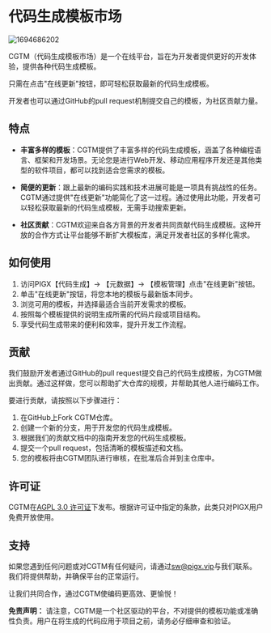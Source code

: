 # 代码生成模板市场

![1694686202](https://minio.pigx.top/oss/202309/1694686202.jpg)

CGTM（代码生成模板市场）是一个在线平台，旨在为开发者提供更好的开发体验，提供各种代码生成模板。

只需在点击"在线更新"按钮，即可轻松获取最新的代码生成模板。

开发者也可以通过GitHub的pull request机制提交自己的模板，为社区贡献力量。

## 特点

- **丰富多样的模板**：CGTM提供了丰富多样的代码生成模板，涵盖了各种编程语言、框架和开发场景。无论您是进行Web开发、移动应用程序开发还是其他类型的软件项目，都可以找到适合您需求的模板。

- **简便的更新**：跟上最新的编码实践和技术进展可能是一项具有挑战性的任务。CGTM通过提供"在线更新"功能简化了这一过程。通过使用此功能，开发者可以轻松获取最新的代码生成模板，无需手动搜索更新。

- **社区贡献**：CGTM欢迎来自各方背景的开发者共同贡献代码生成模板。这种开放的合作方式让平台能够不断扩大模板库，满足开发者社区的多样化需求。

## 如何使用

1. 访问PIGX【代码生成】-> 【元数据】-> 【模板管理】点击"在线更新"按钮。
2. 单击"在线更新"按钮，将您本地的模板与最新版本同步。
3. 浏览可用的模板，并选择最适合当前开发需求的模板。
4. 按照每个模板提供的说明生成所需的代码片段或项目结构。
5. 享受代码生成带来的便利和效率，提升开发工作流程。

## 贡献

我们鼓励开发者通过GitHub的pull request提交自己的代码生成模板，为CGTM做出贡献。通过这样做，您可以帮助扩大仓库的规模，并帮助其他人进行编码工作。

要进行贡献，请按照以下步骤进行：

1. 在GitHub上Fork CGTM仓库。
2. 创建一个新的分支，用于开发您的代码生成模板。
3. 根据我们的贡献文档中的指南开发您的代码生成模板。
4. 提交一个pull request，包括清晰的模板描述和文档。
5. 您的模板将由CGTM团队进行审核，在批准后合并到主仓库中。

## 许可证

CGTM在[AGPL 3.0 许可证](https://github.com/pig-mesh/CGTM/blob/master/LICENSE)下发布。根据许可证中指定的条款，此类只对PIGX用户免费开放使用。

## 支持

如果您遇到任何问题或对CGTM有任何疑问，请通过[sw@pigx.vip](mailto:sw@pigx.top)与我们联系。我们将提供帮助，并确保平台的正常运行。

让我们共同合作，通过CGTM使编码更高效、更愉悦！


**免责声明：** 请注意，CGTM是一个社区驱动的平台，不对提供的模板功能或准确性负责。用户在将生成的代码应用于项目之前，请务必仔细审查和验证。
